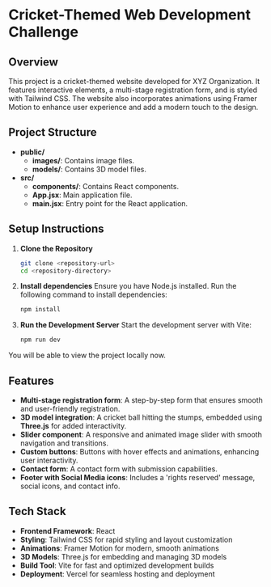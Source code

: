 # Cricket-Themed Web Development Challenge

## Overview

This project is a cricket-themed website developed for XYZ Organization. It features interactive elements, a multi-stage registration form, and is styled with Tailwind CSS. The website also incorporates animations using Framer Motion to enhance user experience and add a modern touch to the design.

## Project Structure

- **public/**
  - **images/**: Contains image files.
  - **models/**: Contains 3D model files.
- **src/**
  - **components/**: Contains React components.
  - **App.jsx**: Main application file.
  - **main.jsx**: Entry point for the React application.

## Setup Instructions

1. **Clone the Repository**

   ```bash
   git clone <repository-url>
   cd <repository-directory>

2. **Install dependencies**
   Ensure you have Node.js installed. Run the following command to install dependencies:

   ```bash
   npm install

3. **Run the Development Server**
   Start the development server with Vite:

   ```bash
   npm run dev

You will be able to view the project locally now.


## Features
- **Multi-stage registration form**: A step-by-step form that ensures smooth and user-friendly registration.
- **3D model integration**: A cricket ball hitting the stumps, embedded using **Three.js** for added interactivity.
- **Slider component**: A responsive and animated image slider with smooth navigation and transitions.
- **Custom buttons**: Buttons with hover effects and animations, enhancing user interactivity.
- **Contact form**: A contact form with submission capabilities.
- **Footer with Social Media icons**: Includes a 'rights reserved' message, social icons, and contact info.

## Tech Stack
- **Frontend Framework**: React
- **Styling**: Tailwind CSS for rapid styling and layout customization
- **Animations**: Framer Motion for modern, smooth animations
- **3D Models**: Three.js for embedding and managing 3D models
- **Build Tool**: Vite for fast and optimized development builds
- **Deployment**: Vercel for seamless hosting and deployment


